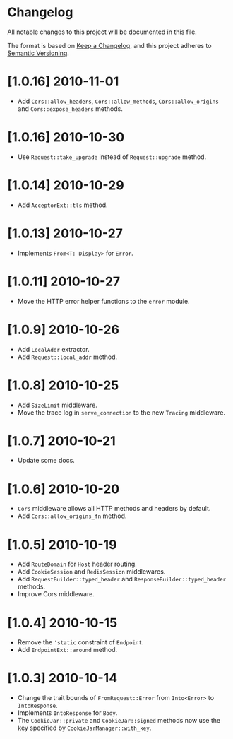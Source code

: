 # Changelog
All notable changes to this project will be documented in this file.

The format is based on [Keep a Changelog](https://keepachangelog.com/en/1.0.0/),
and this project adheres to [Semantic Versioning](https://semver.org/spec/v2.0.0.html).

# [1.0.16] 2010-11-01

- Add `Cors::allow_headers`, `Cors::allow_methods`, `Cors::allow_origins` and `Cors::expose_headers` methods. 

# [1.0.16] 2010-10-30

- Use `Request::take_upgrade` instead of `Request::upgrade` method.

# [1.0.14] 2010-10-29

- Add `AcceptorExt::tls` method.

# [1.0.13] 2010-10-27

- Implements `From<T: Display>` for `Error`.

# [1.0.11] 2010-10-27

- Move the HTTP error helper functions to the `error` module.

# [1.0.9] 2010-10-26

- Add `LocalAddr` extractor.
- Add `Request::local_addr` method.

# [1.0.8] 2010-10-25

- Add `SizeLimit` middleware.
- Move the trace log in `serve_connection` to the new `Tracing` middleware.

# [1.0.7] 2010-10-21

- Update some docs.

# [1.0.6] 2010-10-20

- `Cors` middleware allows all HTTP methods and headers by default.
- Add `Cors::allow_origins_fn` method.

# [1.0.5] 2010-10-19

- Add `RouteDomain` for `Host` header routing.
- Add `CookieSession` and `RedisSession` middlewares.
- Add `RequestBuilder::typed_header` and `ResponseBuilder::typed_header` methods.
- Improve Cors middleware.

# [1.0.4] 2010-10-15

- Remove the `'static` constraint of `Endpoint`.
- Add `EndpointExt::around` method.

# [1.0.3] 2010-10-14

- Change the trait bounds of `FromRequest::Error` from `Into<Error>` to `IntoResponse`.
- Implements `IntoResponse` for `Body`.
- The `CookieJar::private` and `CookieJar::signed` methods now use the key specified by `CookieJarManager::with_key`.
